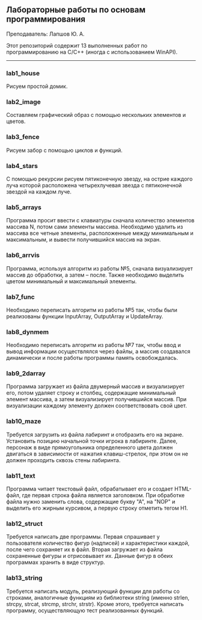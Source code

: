 ## Лабораторные работы по основам программирования

Преподаватель: Лапшов Ю. А.

Этот репозиторий содержит 13 выполненных работ по программированию на C/C++ (иногда с использованием WinAPI).

------------

### lab1_house
Рисуем простой домик.

### lab2_image
Составляем графический образ с помощью нескольких элементов и цветов.

### lab3_fence
Рисуем забор с помощью циклов и функций.

### lab4_stars
С помощью рекурсии рисуем пятиконечную звезду, на острие каждого луча которой расположена четырехлучевая звезда с пятиконечной звездой на каждом луче.

### lab5_arrays
Программа просит ввести с клавиатуры сначала количество элементов массива N, потом сами элементы массива. Необходимо удалить из массива все четные элементы, расположенные между минимальным и максимальным, и вывести получившийся массив на экран.

### lab6_arrvis
Программа, используя алгоритм из работы №5, сначала визуализирует массив до обработки, а затем – после. Также необходимо выделить цветом минимальный и максимальный элементы.

### lab7_func
Необходимо переписать алгоритм из работы №5 так, чтобы были реализованы функции InputArray, OutputArray и UpdateArray.

### lab8_dynmem
Необходимо переписать алгоритм из работы №7 так, чтобы ввод и вывод информации осуществлялся через файлы, а массив создавался динамически и после работы программы память освобождалась. 

### lab9_2darray
Программа загружает из файла двумерный массив и визуализирует его, потом удаляет строку и столбец, содержащие минимальный элемент массива, а затем визуализирует получившийся массив. При визуализации каждому элементу должен соответствовать свой цвет. 

### lab10_maze
Требуется загрузить из файла лабиринт и отобразить его на экране. Установить позицию начальной точки игрока в лабиринте. Далее, персонаж в виде прямоугольника определенного цвета должен двигаться в зависимости от нажатия клавиш-стрелок, при этом он не должен проходить сквозь стены лабиринта.

### lab11_text
Программа читает текстовый файл, обрабатывает его и создает HTML-файл, где первая строка файла является заголовком. При обработке файла нужно заменить слова, содержащие букву "А", на "NOP" и выделить его жирным курсивом, а первую строку отметить тегом H1.

### lab12_struct
Требуется написать две программы. Первая спрашивает у пользователя количество фигур (надписей) и характеристики каждой, после чего сохраняет их в файл. Вторая загружает из файла сохраненные фигуры и отрисовывает их. Данные фигур в обеих программах хранить в виде структур.

### lab13_string
Требуется написать модуль, реализующий функции для работы со строками, аналогичные функциям из библиотеки string (именно strlen, strcpy, strcat, strcmp, strchr, strstr). Кроме этого, требуется написать программу, осуществляющую тест реализованных функций.

